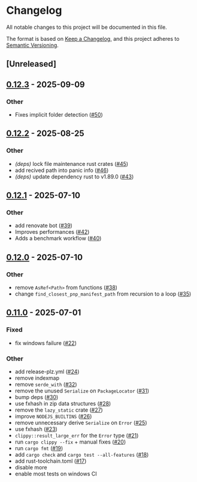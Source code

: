 # Changelog

All notable changes to this project will be documented in this file.

The format is based on [Keep a Changelog](https://keepachangelog.com/en/1.0.0/),
and this project adheres to [Semantic Versioning](https://semver.org/spec/v2.0.0.html).

## [Unreleased]

## [0.12.3](https://github.com/BasixKOR/pnp-rust/compare/v0.12.2...v0.12.3) - 2025-09-09

### Other

- Fixes implicit folder detection ([#50](https://github.com/BasixKOR/pnp-rust/pull/50))

## [0.12.2](https://github.com/yarnpkg/pnp-rs/compare/v0.12.1...v0.12.2) - 2025-08-25

### Other

- *(deps)* lock file maintenance rust crates ([#45](https://github.com/yarnpkg/pnp-rs/pull/45))
- add recived path into panic info ([#46](https://github.com/yarnpkg/pnp-rs/pull/46))
- *(deps)* update dependency rust to v1.89.0 ([#43](https://github.com/yarnpkg/pnp-rs/pull/43))

## [0.12.1](https://github.com/yarnpkg/pnp-rs/compare/v0.12.0...v0.12.1) - 2025-07-10

### Other

- add renovate bot ([#39](https://github.com/yarnpkg/pnp-rs/pull/39))
- Improves performances ([#42](https://github.com/yarnpkg/pnp-rs/pull/42))
- Adds a benchmark workflow ([#40](https://github.com/yarnpkg/pnp-rs/pull/40))

## [0.12.0](https://github.com/yarnpkg/pnp-rs/compare/v0.11.0...v0.12.0) - 2025-07-10

### Other

- remove `AsRef<Path>` from functions ([#38](https://github.com/yarnpkg/pnp-rs/pull/38))
- change `find_closest_pnp_manifest_path` from recursion to a loop ([#35](https://github.com/yarnpkg/pnp-rs/pull/35))

## [0.11.0](https://github.com/yarnpkg/pnp-rs/compare/v0.10.0...v0.11.0) - 2025-07-01

### Fixed

- fix windows failure ([#22](https://github.com/yarnpkg/pnp-rs/pull/22))

### Other

- add release-plz.yml ([#24](https://github.com/yarnpkg/pnp-rs/pull/24))
- remove indexmap
- remove `serde_with` ([#32](https://github.com/yarnpkg/pnp-rs/pull/32))
- remove the unused `Serialize` on `PackageLocator` ([#31](https://github.com/yarnpkg/pnp-rs/pull/31))
- bump deps ([#30](https://github.com/yarnpkg/pnp-rs/pull/30))
- use fxhash in zip data structures ([#28](https://github.com/yarnpkg/pnp-rs/pull/28))
- remove the `lazy_static` crate ([#27](https://github.com/yarnpkg/pnp-rs/pull/27))
- improve `NODEJS_BUILTINS` ([#26](https://github.com/yarnpkg/pnp-rs/pull/26))
- remove unnecessary derive `Serialize` on `Error` ([#25](https://github.com/yarnpkg/pnp-rs/pull/25))
- use fxhash ([#23](https://github.com/yarnpkg/pnp-rs/pull/23))
- `clippy::result_large_err` for the `Error` type ([#21](https://github.com/yarnpkg/pnp-rs/pull/21))
- run `cargo clippy --fix` + manual fixes ([#20](https://github.com/yarnpkg/pnp-rs/pull/20))
- run `cargo fmt` ([#19](https://github.com/yarnpkg/pnp-rs/pull/19))
- add `cargo check` and `cargo test --all-features` ([#18](https://github.com/yarnpkg/pnp-rs/pull/18))
- add rust-toolchain.toml ([#17](https://github.com/yarnpkg/pnp-rs/pull/17))
- disable more
- enable most tests on windows CI
